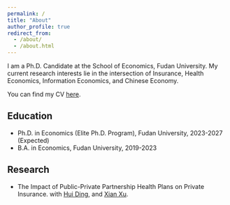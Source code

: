 ```yaml
---
permalink: /
title: "About"
author_profile: true
redirect_from: 
  - /about/
  - /about.html
---
```


I am a Ph.D. Candidate at the School of Economics, Fudan University. My current research interests lie in the intersection of Insurance, Health Economics, Information Economics, and Chinese Economy. 

You can find my CV [here](../assets/CV.pdf).

Education
------
- Ph.D. in Economics (Elite Ph.D. Program), Fudan University, 2023-2027 (Expected)
- B.A. in Economics, Fudan University, 2019-2023

Research
------
- The Impact of Public-Private Partnership Health Plans on Private Insurance. with [Hui Ding](https://dh-huiding.github.io/), and [Xian Xu](https://econ.fudan.edu.cn/sdpzw-con.jsp?urltype=news.NewsContentUrl&wbtreeid=1658&wbnewsid=14221).
